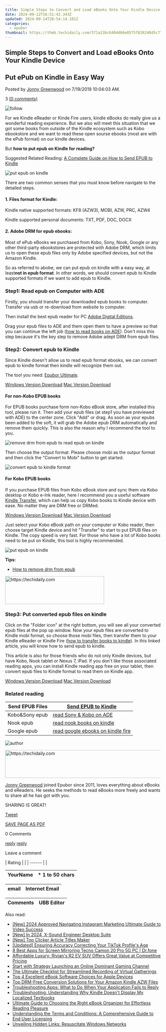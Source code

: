 ```yaml
---
title: Simple Steps to Convert and Load eBooks Onto Your Kindle Device
date: 2024-09-12T16:51:42.343Z
updated: 2024-09-14T20:54:14.101Z
categories:
  - epubor
thumbnail: https://thmb.techidaily.com/571a13bc6404d66e8575f828248d5c770574159f8a7664c56c7e33516dab19ed.jpg
---
```


## Simple Steps to Convert and Load eBooks Onto Your Kindle Device

## Put ePub on Kindle in Easy Way

Posted by [Jonny Greenwood](https://plus.google.com/u/0/+JonnyGreenwood999) on 7/19/2019 10:04:03 AM.

3 [(0 comments)](http://www.epubor.com/#comment-area) 

![follow](http://www.epubor.com/images/follow.png)

For we Kindle eReader or Kinde Fire users, kindle eBooks do really give us a wonderful reading experience. But we also will meet this situation that we got some books from outside of the Kindle ecosystem such as Kobo ebookstore and we want to read these open sourse ebooks (most are with the ePub format) on our kindle devices.

But **how to put epub on Kindle for reading?**

Suggested Related Reading: [A Complete Guide on How to Send EPUB to Kindle](https://tools.techidaily.com/epubor/products/)

![put epub on kindle](http://www.epubor.com/images/uppic/put-epub-on-kindle.jpg)

There are two common senses that you must know before navigate to the detailed steps.

#### **1\. Files format for Kindle:** 

Kindle native supported formats: KF8 (AZW3), MOBI, AZW, PRC, AZW4

Kindle supported personal documents: TXT, PDF, DOC, DOCX

#### **2\. Adobe DRM for epub ebooks:**

Most of ePub eBooks we purchased from Kobo, Sony, Nook, Google or any other third-party ebookstores are protected with Adobe DRM, which limits us to open these epub files only by Adobe specified devices, but not the Amazon Kindle.

So as referred to abobe, we can put epub on kindle with a easy way, at least**not in epub format**. In other words, we should convert epub to Kindle supported formats if we want to add epub to Kindle.

### Step1: Read epub on Computer with ADE

Firstly, you should transfer your downloaded epub books to computer. Transfer via usb or re-download from website to computer.

Then install the best epub reader for PC [Adobe Digital Editions](http://www.adobe.com/products/digital-editions/download.html).

Drag your epub files to ADE and them open them to have a preview so that you can continue the left job ([how to read books on ADE](https://tools.techidaily.com/epubor/products/)). Don't miss this step because it's the key step to remove Adobe adept DRM from epub files.

### Step2: Convert epub to Kindle

Since Kindle doesn't allow us to read epub format ebooks, we can convert epub to kindle format then kindle will recognize them out.

The tool you need: [Epubor Ultimate](https://tools.techidaily.com/epubor/ultimate/).

[Windows Version Download](https://tools.techidaily.com/epubor/ultimate/) [Mac Version Download](https://tools.techidaily.com/epubor/ultimate/) 

#### For non-Kobo EPUB books

For EPUB books purchase form non-Kobo eBook store, after installed this tool, please run it. Then add your epub files (at step1 you have previewed with ADE) to the center zone. Click "Add" or drag. As soon as your epubs been added to the soft, it will grab the Adobe epub DRM automatically and remove them quickly. This is also the reason why I recommend the tool to you.

![remove drm from epub to read epub on kindle](http://www.epubor.com/images/uppic/remove-drm-from-epub.jpg)

Then choose the output format. Please choose mobi as the outpur format and then click the "Convert to Mobi" button to get started.

![convert epub to kindle format](http://www.epubor.com/images/uppic/convert-epub-to-kindle.jpg)

#### For Kobo EPUB books

If you purchase EPUB files from Kobo eBook store and sync them via Kobo desktop or Kobo e-Ink reader, here I recommend you a useful software [Kindle Transfer](https://tools.techidaily.com/epubor/transfer/), which can help us copy Kobo books to Kindle device with ease. No matter they are DRM free or DRMed. 

[Windows Version Download](https://tools.techidaily.com/epubor/transfer/) [Mac Version Download](https://tools.techidaily.com/epubor/transfer/) 

Just select your Kobo eBook path on your computer or Kobo reader, then choose target Kindle device and hit "Transfer" to start to put EPUB files on Kindle. The copy speed is very fast. For those who have a lot of Kobo books need to be put on Kindle, this tool is highly recommended.

![put epub on kindle](http://www.epubor.com/images/uppic/put-kobo-epub-on-kindle.png)

**Tips:**

* [How to remove drm from epub](https://tools.techidaily.com/epubor/products/)

<!-- affiliate ads begin -->
<a href="https://bluettius.sjv.io/c/5597632/2139117/17108" target="_top" id="2139117">
  <img src="//a.impactradius-go.com/display-ad/17108-2139117" border="0" alt="https://techidaily.com" width="320" height="90"/>
</a>
<img height="0" width="0" src="https://bluettius.sjv.io/i/5597632/2139117/17108" style="position:absolute;visibility:hidden;" border="0" />
<!-- affiliate ads end -->

### Step3: Put converted epub files on kindle

Click on the "Folder icon" at the right bottom, you will see all your converted epub files at the pop up window. Now your epub files are converted to Kindle mobi format, so choose those mobi files, then transfer them to your Kindle eReader or Kindle Fire ([how to transfer books to kindle](https://tools.techidaily.com/epubor/products/)). In this linked article, you will know how to send epub to kindle.

This article is also for those friends who do not only Kindle devices, but have Kobo, Nook tablet or Nexus 7, iPad. If you don't like those associated reading apps, you can install Kindle reading app free on your tablet, then convert epub files to Kindle format to read them on Kindle app.

[Windows Version Download](https://tools.techidaily.com/epubor/ultimate/) [Mac Version Download](https://tools.techidaily.com/epubor/ultimate/) 

### Related reading

| Send EPUB Files | [Send EPUB to Kindle](https://tools.techidaily.com/epubor/products/)                                    |
| --------------- | --------------------------------------------------------------------------------------------------------- |
| Kobo&Sony epub  | [read Sony & Kobo on ADE](https://tools.techidaily.com/epubor/products/)                 |
| Nook epub       | [read nook books on kindle](https://tools.techidaily.com/epubor/products/)              |
| Google epub     | [read google ebooks on kindle fire](https://tools.techidaily.com/epubor/products/) |

![author](http://www.epubor.com/images/uppic/jonny.png)

<!-- affiliate ads begin -->
<a href="https://appsumo.8odi.net/c/5597632/2130885/7443" target="_top" id="2130885">
  <img src="//a.impactradius-go.com/display-ad/7443-2130885" border="0" alt="https://techidaily.com" width="600" height="90"/>
</a>
<img height="0" width="0" src="https://appsumo.8odi.net/i/5597632/2130885/7443" style="position:absolute;visibility:hidden;" border="0" />
<!-- affiliate ads end -->

[Jonny Greenwood](https://plus.google.com/u/0/+JonnyGreenwood999) joined Epubor since 2011, loves everything about eBooks and eReaders. He seeks the methods to read eBooks more freely and wants to share all he has got with you.

SHARING IS GREAT!

[Tweet](https://twitter.com/share) 

[SAVE PAGE AS PDF](https://tools.techidaily.com/epubor/products/) 

0 Comments

[reply](https://tools.techidaily.com/epubor/products/) [reply](https://tools.techidaily.com/epubor/products/) 

Leave a comment

| Rating |  |
| ------ |  |

| YourName | \*  1 to 50 chars |
| -------- | ----------------- |

| email | Internet Email |
| ----- | -------------- |

| Comments | UBB Editor |
| -------- | ---------- |

<ins class="adsbygoogle"
     style="display:block"
     data-ad-format="autorelaxed"
     data-ad-client="ca-pub-7571918770474297"
     data-ad-slot="1223367746"></ins>

<ins class="adsbygoogle"
     style="display:block"
     data-ad-client="ca-pub-7571918770474297"
     data-ad-slot="8358498916"
     data-ad-format="auto"
     data-full-width-responsive="true"></ins>

<span class="atpl-alsoreadstyle">Also read:</span>
<div><ul>
<li><a href="https://instagram-video-recordings.techidaily.com/new-2024-approved-navigating-instagram-marketing-ultimate-guide-to-video-success/"><u>[New] 2024 Approved Navigating Instagram Marketing Ultimate Guide to Video Success</u></a></li>
<li><a href="https://screen-video-capture.techidaily.com/new-in-2024-x-sound-engineer-desktop-suite/"><u>[New] In 2024, X-Sound Engineer Desktop Suite</u></a></li>
<li><a href="https://some-guidance.techidaily.com/new-top-clicker-article-titles-maker/"><u>[New] Top Clicker Article Titles Maker</u></a></li>
<li><a href="https://fox-access.techidaily.com/updated-ensuring-accuracy-correcting-your-tiktok-profiles-age/"><u>[Updated] Ensuring Accuracy Correcting Your TikTok Profile's Age</u></a></li>
<li><a href="https://screen-mirror.techidaily.com/8-best-apps-for-screen-mirroring-tecno-camon-20-pro-5g-pc-drfone-by-drfone-android/"><u>8 Best Apps for Screen Mirroring Tecno Camon 20 Pro 5G PC | Dr.fone</u></a></li>
<li><a href="https://tech-hub.techidaily.com/affordable-luxury-rivians-r2-ev-suv-offers-great-value-at-competitive-pricing/"><u>Affordable Luxury: Rivian's R2 EV SUV Offers Great Value at Competitive Pricing</u></a></li>
<li><a href="https://youtube-data.techidaily.com/-with-strategy-launching-an-online-dominant-gaming-channel/"><u>Start with Strategy Launching an Online Dominant Gaming Channel</u></a></li>
<li><a href="https://screen-sharing-recording.techidaily.com/the-ultimate-checklist-for-streamlined-recording-of-virtual-gatherings/"><u>The Ultimate Checklist for Streamlined Recording of Virtual Gatherings</u></a></li>
<li><a href="https://discover-answers.techidaily.com/top-4-excellent-ebook-software-choices-for-apple-devices/"><u>Top 4 Excellent eBook Software Choices for Apple Devices</u></a></li>
<li><a href="https://discover-answers.techidaily.com/top-drm-free-conversion-solutions-for-your-amazon-kindle-azw-files/"><u>Top DRM-Free Conversion Solutions for Your Amazon Kindle AZW Files</u></a></li>
<li><a href="https://discover-answers.techidaily.com/troubleshooting-apps-what-to-do-when-your-application-fails-to-reply/"><u>Troubleshooting Apps: What to Do When Your Application Fails to Reply</u></a></li>
<li><a href="https://discover-answers.techidaily.com/troubleshooting-understanding-why-kindle-doesnt-display-my-localized-textbooks/"><u>Troubleshooting: Understanding Why Kindle Doesn't Display My Localized Textbooks</u></a></li>
<li><a href="https://discover-answers.techidaily.com/ultimate-guide-to-choosing-the-right-ebook-organizer-for-effortless-reading-pleasure/"><u>Ultimate Guide to Choosing the Right eBook Organizer for Effortless Reading Pleasure</u></a></li>
<li><a href="https://discover-answers.techidaily.com/understanding-the-terms-and-conditions-a-comprehensive-guide-to-end-user-licensing/"><u>Understanding the Terms and Conditions: A Comprehensive Guide to End User Licensing</u></a></li>
<li><a href="https://win11-tips.techidaily.com/unveiling-hidden-links-resuscitate-windows-networks/"><u>Unveiling Hidden Links: Resuscitate Windows Networks</u></a></li>
</ul></div>

